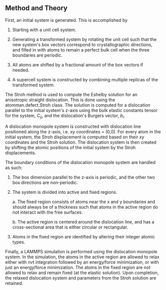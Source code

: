 ## Method and Theory

First, an initial system is generated.  This is accomplished by

1. Starting with a unit cell system.

2. Generating a transformed system by rotating the unit cell such that the new
   system's box vectors correspond to crystallographic directions, and filled
   in with atoms to remain a perfect bulk cell when the three boundaries are
   periodic.

3. All atoms are shifted by a fractional amount of the box vectors if needed.

4. A supercell system is constructed by combining multiple replicas of the
   transformed system.
   
The Stroh method is used to compute the Eshelby solution for an anisotropic straight dislocation.  This is done using the atomman.defect.Stroh class.  The solution is computed for a dislocation parallel to the initial system's z-axis using the bulk elastic constants tensor for the system, $C_{ij}$, and the dislocation's Burgers vector, $b_i$.

A dislocation monopole system is constructed with dislocation line positioned along the z-axis, i.e. xy coordinates = (0,0).  For every atom in the initial system, the Stroh displacement is computed based on their xy coordinates and the Stroh solution.  The dislocation system is then created by shifting the atomic positions of the initial system by the Stroh displacements.

The boundary conditions of the dislocation monopole system are handled as such:

1. The box dimension parallel to the z-axis is periodic, and the other two box directions are non-periodic.

2. The system is divided into active and fixed regions.

   a. The fixed region consists of atoms near the x and y boundaries and should always be of a thickness such that atoms in the active region do not interact with the free surfaces.

   b. The active region is centered around the dislocation line, and has a cross-sectional area that is either circular or rectangular.

3. Atoms in the fixed region are identified by altering their integer atomic types.

Finally, a LAMMPS simulation is performed using the dislocation monopole system.  In the simulation, the atoms in the active region are allowed to relax either with nvt integration followed by an energy/force minimization, or with just an energy/force minimization.  The atoms in the fixed region are not allowed to relax and remain fixed (at the elastic solution).  Upon completion, the relaxed dislocation system and parameters from the Stroh solution are retained.
